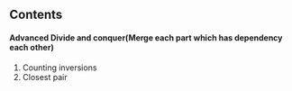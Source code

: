 ## Contents
#### Advanced Divide and conquer(Merge each part which has dependency each other)
1. Counting inversions
2. Closest pair
